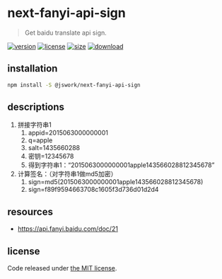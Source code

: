 # next-fanyi-api-sign
> Get baidu translate api sign.

[![version][version-image]][version-url]
[![license][license-image]][license-url]
[![size][size-image]][size-url]
[![download][download-image]][download-url]

## installation
```bash
npm install -S @jswork/next-fanyi-api-sign
```

## descriptions
1. 拼接字符串1
   1. appid=2015063000000001
   2. q=apple
   3. salt=1435660288
   4. 密钥=12345678
   5. 得到字符串1：“2015063000000001apple143566028812345678”
2. 计算签名：（对字符串1做md5加密）
   1. sign=md5(2015063000000001apple143566028812345678)
   2. sign=f89f9594663708c1605f3d736d01d2d4

## resources
- https://api.fanyi.baidu.com/doc/21

## license
Code released under [the MIT license](https://github.com/afeiship/next-fanyi-api-sign/blob/master/LICENSE.txt).

[version-image]: https://img.shields.io/npm/v/@jswork/next-fanyi-api-sign
[version-url]: https://npmjs.org/package/@jswork/next-fanyi-api-sign

[license-image]: https://img.shields.io/npm/l/@jswork/next-fanyi-api-sign
[license-url]: https://github.com/afeiship/next-fanyi-api-sign/blob/master/LICENSE.txt

[size-image]: https://img.shields.io/bundlephobia/minzip/@jswork/next-fanyi-api-sign
[size-url]: https://github.com/afeiship/next-fanyi-api-sign/blob/master/dist/next-fanyi-api-sign.min.js

[download-image]: https://img.shields.io/npm/dm/@jswork/next-fanyi-api-sign
[download-url]: https://www.npmjs.com/package/@jswork/next-fanyi-api-sign
